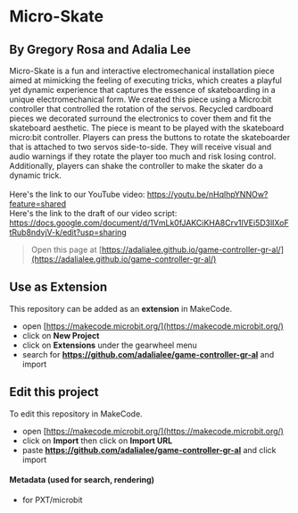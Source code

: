 # Micro-Skate
## By Gregory Rosa and Adalia Lee
Micro-Skate is a fun and interactive electromechanical installation piece aimed at mimicking the feeling of executing tricks, which creates a playful yet dynamic experience that captures the essence of skateboarding in a unique electromechanical form. We created this piece using a Micro:bit controller that controlled the rotation of the servos. Recycled cardboard pieces we decorated surround the electronics to cover them and fit the skateboard aesthetic. The piece is meant to be played with the skateboard micro:bit controller. Players can press the buttons to rotate the skateboarder that is attached to two servos side-to-side. They will receive visual and audio warnings if they rotate the player too much and risk losing control. Additionally, players can shake the controller to make the skater do a dynamic trick.  
<br>
Here's the link to our YouTube video: https://youtu.be/nHqlhpYNNOw?feature=shared
<br>
Here's the link to the draft of our video script: https://docs.google.com/document/d/1VmLk0fJAKCiKHA8Crv1lVEi5D3lIXoFtRub8ndvjV-k/edit?usp=sharing
<br>
> Open this page at [https://adalialee.github.io/game-controller-gr-al/](https://adalialee.github.io/game-controller-gr-al/)

## Use as Extension

This repository can be added as an **extension** in MakeCode.

* open [https://makecode.microbit.org/](https://makecode.microbit.org/)
* click on **New Project**
* click on **Extensions** under the gearwheel menu
* search for **https://github.com/adalialee/game-controller-gr-al** and import

## Edit this project

To edit this repository in MakeCode.

* open [https://makecode.microbit.org/](https://makecode.microbit.org/)
* click on **Import** then click on **Import URL**
* paste **https://github.com/adalialee/game-controller-gr-al** and click import

#### Metadata (used for search, rendering)

* for PXT/microbit
<script src="https://makecode.com/gh-pages-embed.js"></script><script>makeCodeRender("{{ site.makecode.home_url }}", "{{ site.github.owner_name }}/{{ site.github.repository_name }}");</script>
